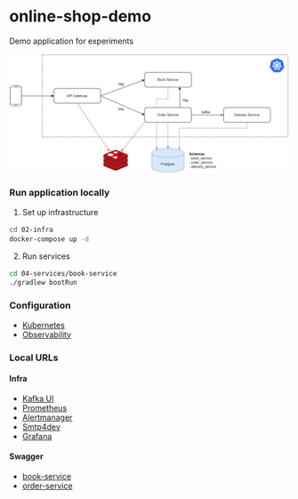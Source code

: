 # online-shop-demo

Demo application for experiments

![application-schema](01-docs/application.png)

### Run application locally
1. Set up infrastructure
```bash
cd 02-infra
docker-compose up -d
```
2. Run services
```bash
cd 04-services/book-service
./gradlew bootRun
```

### Configuration
- [Kubernetes](01-docs/Kubernetes.md)
- [Observability](01-docs/Observability.md)

### Local URLs

#### Infra
- [Kafka UI](http://localhost:9095)
- [Prometheus](http://localhost:9090)
- [Alertmanager](http://localhost:9093)
- [Smtp4dev](http://localhost:5000)
- [Grafana](http://localhost:3000)

#### Swagger
- [book-service](http://localhost:8090/swagger-ui/index.html)
- [order-service](http://localhost:8091/swagger-ui/index.html)